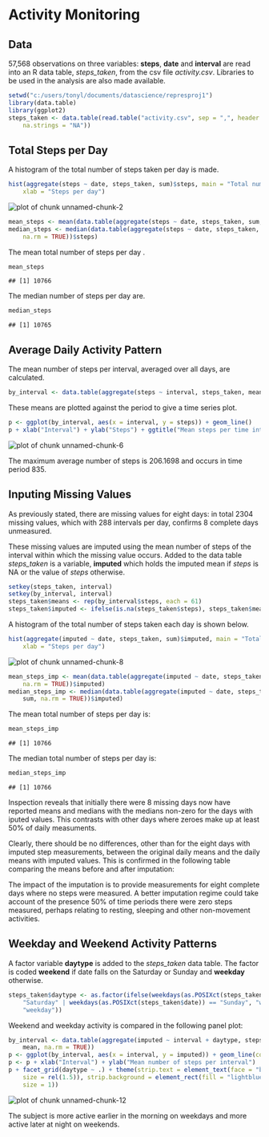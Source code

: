 # Activity Monitoring #

## Data ##

57,568 observations on three variables: **steps**, **date** and **interval** are read into an R data table, *steps_taken*, from the csv file *activity.csv*. Libraries to be used in the analysis are also made available.



```r
setwd("c:/users/tonyl/documents/datascience/represproj1")
library(data.table)
library(ggplot2)
steps_taken <- data.table(read.table("activity.csv", sep = ",", header = TRUE, 
    na.strings = "NA"))
```


## Total Steps per Day ##

A histogram of the total number of steps taken per day is made. 


```r
hist(aggregate(steps ~ date, steps_taken, sum)$steps, main = "Total number of steps per day", 
    xlab = "Steps per day")
```

![plot of chunk unnamed-chunk-2](figure/unnamed-chunk-2.png) 

```r
mean_steps <- mean(data.table(aggregate(steps ~ date, steps_taken, sum, na.rm = TRUE))$steps)
median_steps <- median(data.table(aggregate(steps ~ date, steps_taken, sum, 
    na.rm = TRUE))$steps)
```


The mean total number of steps per day .


```r
mean_steps
```

```
## [1] 10766
```


The median number of steps per day are.


```r
median_steps
```

```
## [1] 10765
```


## Average Daily Activity Pattern ##

The mean number of steps per interval, averaged over all days, are calculated.


```r
by_interval <- data.table(aggregate(steps ~ interval, steps_taken, mean, na.rm = TRUE))
```


These means are plotted against the period to give a time series plot.


```r
p <- ggplot(by_interval, aes(x = interval, y = steps)) + geom_line()
p + xlab("Interval") + ylab("Steps") + ggtitle("Mean steps per time interval")
```

![plot of chunk unnamed-chunk-6](figure/unnamed-chunk-6.png) 


The maximum average number of steps is 206.1698 and occurs in time period 835.

## Inputing Missing Values ##

As previously stated, there are missing values for eight days: in total  2304 missing values, which with 288 intervals per day, confirms 8 complete days unmeasured.

These missing values are imputed using the mean number of steps of the interval within which the missing value occurs. Added to the data table *steps_taken* is a variable, **imputed** which holds the imputed mean if *steps* is NA or the value of *steps* otherwise.


```r
setkey(steps_taken, interval)
setkey(by_interval, interval)
steps_taken$means <- rep(by_interval$steps, each = 61)
steps_taken$imputed <- ifelse(is.na(steps_taken$steps), steps_taken$means, steps_taken$steps)
```


A histogram of the total number of steps taken each day is shown below.


```r
hist(aggregate(imputed ~ date, steps_taken, sum)$imputed, main = "Total number of steps per day (Inputed data)", 
    xlab = "Steps per day")
```

![plot of chunk unnamed-chunk-8](figure/unnamed-chunk-8.png) 

```r
mean_steps_imp <- mean(data.table(aggregate(imputed ~ date, steps_taken, sum, 
    na.rm = TRUE))$imputed)
median_steps_imp <- median(data.table(aggregate(imputed ~ date, steps_taken, 
    sum, na.rm = TRUE))$imputed)
```

The mean total number of steps per day is:


```r
mean_steps_imp
```

```
## [1] 10766
```


The median total number of steps per day is:


```r
median_steps_imp
```

```
## [1] 10766
```


Inspection reveals that initially there were 8 missing days now have reported means and medians with the medians non-zero for the days with iputed values. This contrasts with other days where zeroes make up at least 50% of daily measuments.

Clearly, there should be no differences, other than for the eight days with imputed step measurements, between the original daily means and the daily means with imputed values. This is confirmed in the following table comparing the means before and after imputation:

The impact of the imputation is to provide measurements for eight complete days where no steps were measured. A better imputation regime could take account of the presence 50% of time periods there were zero steps measured, perhaps relating to resting, sleeping and other non-movement activities.

## Weekday and Weekend Activity Patterns ##

A factor variable **daytype** is added to the *steps_taken* data table. The factor is coded **weekend** if date falls on the Saturday or Sunday and **weekday** otherwise.


```r
steps_taken$daytype <- as.factor(ifelse(weekdays(as.POSIXct(steps_taken$date)) == 
    "Saturday" | weekdays(as.POSIXct(steps_taken$date)) == "Sunday", "weekend", 
    "weekday"))
```


Weekend and weekday activity is compared in the following panel plot:


```r
by_interval <- data.table(aggregate(imputed ~ interval + daytype, steps_taken, 
    mean, na.rm = TRUE))
p <- ggplot(by_interval, aes(x = interval, y = imputed)) + geom_line(colour = "blue")
p <- p + xlab("Interval") + ylab("Mean number of steps per interval")
p + facet_grid(daytype ~ .) + theme(strip.text = element_text(face = "bold", 
    size = rel(1.5)), strip.background = element_rect(fill = "lightblue", colour = "black", 
    size = 1))
```

![plot of chunk unnamed-chunk-12](figure/unnamed-chunk-12.png) 


The subject is more active earlier in the morning on weekdays and more active later at night on weekends.
